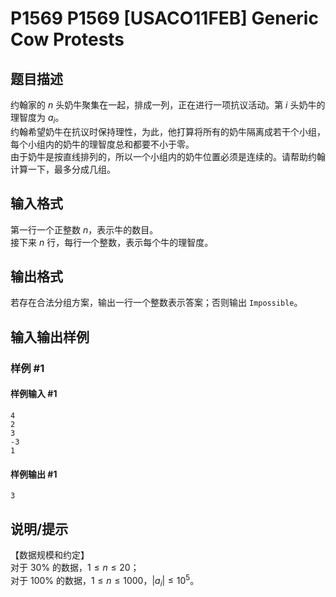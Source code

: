 # P1569 P1569 [USACO11FEB] Generic Cow Protests

## 题目描述

约翰家的 $n$ 头奶牛聚集在一起，排成一列，正在进行一项抗议活动。第 $i$ 头奶牛的理智度为 $a_i$。  
约翰希望奶牛在抗议时保持理性，为此，他打算将所有的奶牛隔离成若干个小组，每个小组内的奶牛的理智度总和都要不小于零。  
由于奶牛是按直线排列的，所以一个小组内的奶牛位置必须是连续的。请帮助约翰计算一下，最多分成几组。


## 输入格式

第一行一个正整数 $n$，表示牛的数目。  
接下来 $n$ 行，每行一个整数，表示每个牛的理智度。

## 输出格式

若存在合法分组方案，输出一行一个整数表示答案；否则输出 `Impossible`。


## 输入输出样例

### 样例 #1

#### 样例输入 #1

```
4
2
3
-3
1
```

#### 样例输出 #1

```
3
```

## 说明/提示

【数据规模和约定】   
对于 $30\%$ 的数据，$1\le n \le 20$；   
对于 $100\%$ 的数据，$1\le n \le 1000$，$|a_i| \le 10^5$。  

